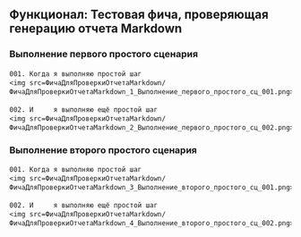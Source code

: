 ## Функционал: Тестовая фича, проверяющая генерацию отчета Markdown
### Выполнение первого простого сценария

	001. Когда я выполняю простой шаг
	<img src=ФичаДляПроверкиОтчетаMarkdown/ФичаДляПроверкиОтчетаMarkdown_1_Выполнение_первого_простого_сц_001.png>

	002. И     я выполняю ещё простой шаг
	<img src=ФичаДляПроверкиОтчетаMarkdown/ФичаДляПроверкиОтчетаMarkdown_2_Выполнение_первого_простого_сц_002.png>

### Выполнение второго простого сценария

	001. Когда я выполняю простой шаг
	<img src=ФичаДляПроверкиОтчетаMarkdown/ФичаДляПроверкиОтчетаMarkdown_3_Выполнение_второго_простого_сц_001.png>

	002. И     я выполняю ещё простой шаг
	<img src=ФичаДляПроверкиОтчетаMarkdown/ФичаДляПроверкиОтчетаMarkdown_4_Выполнение_второго_простого_сц_002.png>
